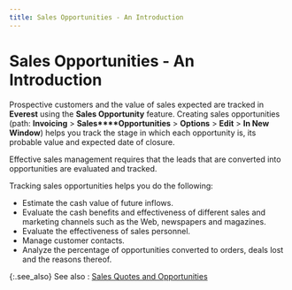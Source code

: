```yaml
---
title: Sales Opportunities - An Introduction
---
```


# Sales Opportunities - An Introduction


Prospective customers and the value of sales expected are tracked in  **Everest** using the **Sales 
 Opportunity** feature. Creating sales opportunities (path: **Invoicing** > **Sales****Opportunities** > **Options**  > **Edit** > **In 
 New Window**) helps you track the stage in which each opportunity  is, its probable value and expected date of closure.


Effective sales management requires that the leads that are converted  into opportunities are evaluated and tracked.


Tracking sales opportunities helps you do the following:

- Estimate the  cash value of future inflows.
- Evaluate the  cash benefits and effectiveness of different sales and marketing channels  such as the Web, newspapers and magazines.
- Evaluate the  effectiveness of sales personnel.
- Manage customer  contacts.
- Analyze the  percentage of opportunities converted to orders, deals lost and the reasons  thereof.



{:.see_also}
See also
: [Sales  Quotes and Opportunities]({{site.sp_baseurl}}/opportunity-management/sales-opportunities-and-sales-documents/sales_quotes_and_opportunities.html)
